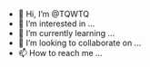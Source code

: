 - 👋 Hi, I’m @TQWTQ
- 👀 I’m interested in ...
- 🌱 I’m currently learning ...
- 💞️ I’m looking to collaborate on ...
- 📫 How to reach me ...

<!---
TQWTQ/TQWTQ is a ✨ special ✨ repository because its `README.md` (this file) appears on your GitHub profile.
You can click the Preview link to take a look at your changes.
--->
